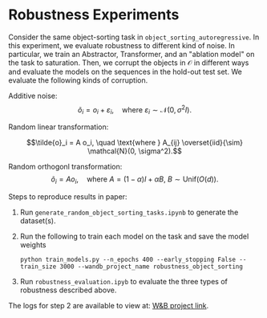 # Robustness Experiments
Consider the same object-sorting task in `object_sorting_autoregressive`. In this experiment, we evaluate robustness to different kind of noise. In particular, we train an Abstractor, Transformer, and an "ablation model" on the task to saturation. Then, we corrupt the objects in $\mathcal{O}$ in different ways and evaluate the models on the sequences in the hold-out test set. We evaluate the following kinds of corruption.

Additive noise:
$$\tilde{o}_i = o_i + \varepsilon_i, \quad \text{where } \varepsilon_i \sim \mathcal{N}(0, \sigma^2 I).$$

Random linear transformation:

$$\tilde{o}_i = A o_i, \quad \text{where } A_{ij} \overset{iid}{\sim} \mathcal{N}(0, \sigma^2).$$

Random orthogonl transformation:
$$\tilde{o}_i = A o_i, \quad \text{where } A = (1 - \alpha) I + \alpha B,\ B \sim \text{Unif}(O(d)).$$

Steps to reproduce results in paper:

1) Run `generate_random_object_sorting_tasks.ipynb` to generate the dataset(s).

2) Run the following to train each model on the task and save the model weights
    ```
    python train_models.py --n_epochs 400 --early_stopping False --train_size 3000 --wandb_project_name robustness_object_sorting
    ```

3) Run `robustness_evaluation.ipyb` to evaluate the three types of robustness described above.

The logs for step 2 are available to view at: [W&B project link](https://wandb.ai/awni00/robustness_object_sorting).